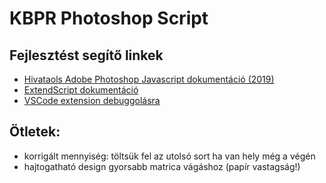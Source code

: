 # KBPR Photoshop Script

## Fejlesztést segítő linkek
- [Hivataols Adobe Photoshop Javascript dokumentáció (2019)](https://github.com/Adobe-CEP/CEP-Resources/blob/master/Documentation/Product%20specific%20Documentation/Photoshop%20Scripting/photoshop-cc-javascript-ref-2019.pdf)
- [ExtendScript dokumentáció](https://extendscript.docsforadobe.dev/user-interface-tools/window-object.html)
- [VSCode extension debuggolásra](https://marketplace.visualstudio.com/items?itemName=Adobe.extendscript-debug)

## Ötletek:
- korrigált mennyiség: töltsük fel az utolsó sort ha van hely még a végén
- hajtogatható design gyorsabb matrica vágáshoz (papír vastagság!)